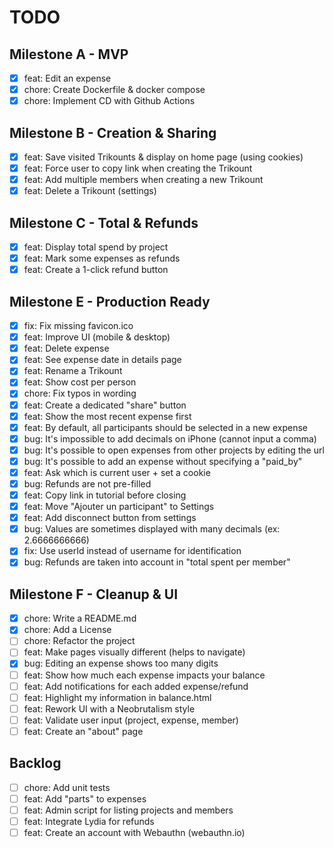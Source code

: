 # TODO

## Milestone A - MVP

- [x] feat: Edit an expense
- [x] chore: Create Dockerfile & docker compose
- [x] chore: Implement CD with Github Actions

## Milestone B - Creation & Sharing

- [x] feat: Save visited Trikounts & display on home page (using cookies)
- [x] feat: Force user to copy link when creating the Trikount
- [x] feat: Add multiple members when creating a new Trikount
- [x] feat: Delete a Trikount (settings)

## Milestone C - Total & Refunds

- [x] feat: Display total spend by project
- [x] feat: Mark some expenses as refunds
- [x] feat: Create a 1-click refund button

## Milestone E - Production Ready

- [x] fix: Fix missing favicon.ico
- [x] feat: Improve UI (mobile & desktop)
- [x] feat: Delete expense
- [x] feat: See expense date in details page
- [x] feat: Rename a Trikount
- [x] feat: Show cost per person
- [x] chore: Fix typos in wording
- [x] feat: Create a dedicated "share" button
- [x] feat: Show the most recent expense first
- [x] feat: By default, all participants should be selected in a new expense
- [x] bug: It's impossible to add decimals on iPhone (cannot input a comma)
- [x] bug: It's possible to open expenses from other projects by editing the url
- [x] bug: It's possible to add an expense without specifying a "paid_by"
- [x] feat: Ask which is current user + set a cookie
- [x] bug: Refunds are not pre-filled
- [x] feat: Copy link in tutorial before closing
- [x] feat: Move "Ajouter un participant" to Settings
- [x] feat: Add disconnect button from settings
- [x] bug: Values are sometimes displayed with many decimals (ex: 2.6666666666)
- [x] fix: Use userId instead of username for identification
- [x] bug: Refunds are taken into account in "total spent per member"

## Milestone F - Cleanup & UI
- [x] chore: Write a README.md
- [x] chore: Add a License
- [ ] chore: Refactor the project
- [ ] feat: Make pages visually different (helps to navigate)
- [x] bug: Editing an expense shows too many digits
- [ ] feat: Show how much each expense impacts your balance
- [ ] feat: Add notifications for each added expense/refund
- [ ] feat: Highlight my information in balance.html
- [ ] feat: Rework UI with a Neobrutalism style
- [ ] feat: Validate user input (project, expense, member)
- [ ] feat: Create an "about" page

## Backlog

- [ ] chore: Add unit tests
- [ ] feat: Add "parts" to expenses
- [ ] feat: Admin script for listing projects and members
- [ ] feat: Integrate Lydia for refunds
- [ ] feat: Create an account with Webauthn (webauthn.io)